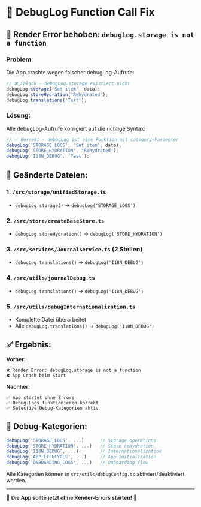 # 🔧 DebugLog Function Call Fix

## 🚨 Render Error behoben: `debugLog.storage is not a function`

### Problem:
Die App crashte wegen falscher debugLog-Aufrufe:
```javascript
// ❌ Falsch - debugLog.storage existiert nicht
debugLog.storage('Set item', data);
debugLog.storeHydration('Rehydrated');
debugLog.translations('Test');
```

### Lösung:
Alle debugLog-Aufrufe korrigiert auf die richtige Syntax:
```javascript
// ✅ Korrekt - debugLog ist eine Funktion mit category-Parameter
debugLog('STORAGE_LOGS', 'Set item', data);
debugLog('STORE_HYDRATION', 'Rehydrated');
debugLog('I18N_DEBUG', 'Test');
```

## 🔧 Geänderte Dateien:

### 1. `/src/storage/unifiedStorage.ts`
- `debugLog.storage()` → `debugLog('STORAGE_LOGS')`

### 2. `/src/store/createBaseStore.ts`
- `debugLog.storeHydration()` → `debugLog('STORE_HYDRATION')`

### 3. `/src/services/JournalService.ts` (2 Stellen)
- `debugLog.translations()` → `debugLog('I18N_DEBUG')`

### 4. `/src/utils/journalDebug.ts`
- `debugLog.translations()` → `debugLog('I18N_DEBUG')`

### 5. `/src/utils/debugInternationalization.ts`
- Komplette Datei überarbeitet
- Alle `debugLog.translations()` → `debugLog('I18N_DEBUG')`

## ✅ Ergebnis:

**Vorher:**
```
❌ Render Error: debugLog.storage is not a function
❌ App Crash beim Start
```

**Nachher:**
```
✅ App startet ohne Errors
✅ Debug-Logs funktionieren korrekt
✅ Selective Debug-Kategorien aktiv
```

## 📝 Debug-Kategorien:

```typescript
debugLog('STORAGE_LOGS', ...)      // Storage operations
debugLog('STORE_HYDRATION', ...)   // Store rehydration
debugLog('I18N_DEBUG', ...)        // Internationalization
debugLog('APP_LIFECYCLE', ...)     // App initialization
debugLog('ONBOARDING_LOGS', ...)   // Onboarding flow
```

Alle Kategorien können in `src/utils/debugConfig.ts` aktiviert/deaktiviert werden.

---

🎯 **Die App sollte jetzt ohne Render-Errors starten!** 🚀